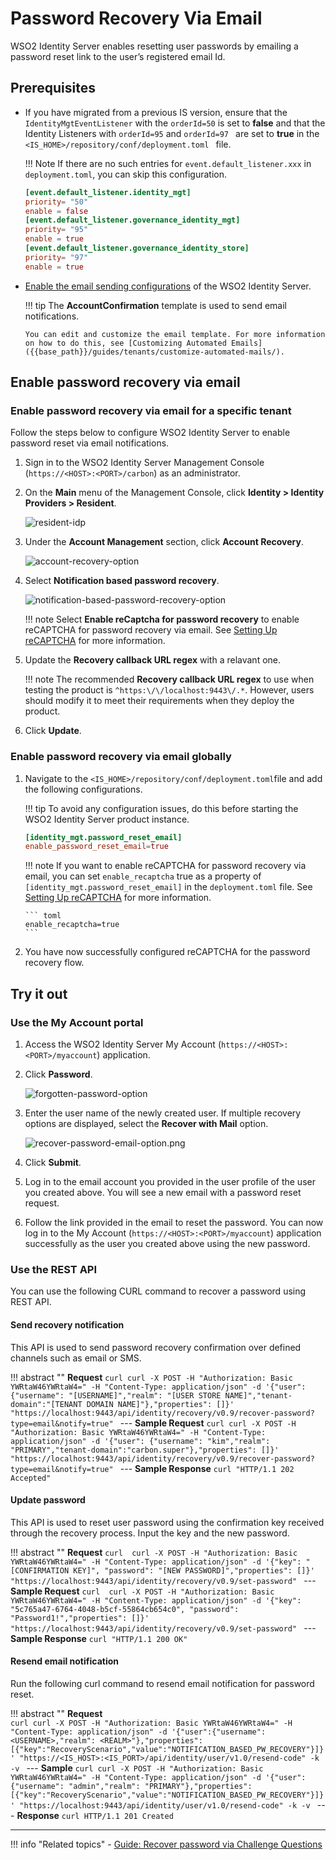 # Password Recovery Via Email

WSO2 Identity Server enables resetting user passwords by emailing a password reset link to the user’s registered email Id.

## Prerequisites

-   If you have migrated from a previous IS version, ensure that the `IdentityMgtEventListener` with the ` orderId=50 ` is set to **false** and that the Identity Listeners with ` orderId=95 ` and `orderId=97 ` are set to **true** in the `<IS_HOME>/repository/conf/deployment.toml ` file.
    
    !!! Note 
        If there are no such entries for `event.default_listener.xxx` in `deployment.toml`, you can skip this configuration. 
        
    ``` toml
    [event.default_listener.identity_mgt]
    priority= "50"
    enable = false
    [event.default_listener.governance_identity_mgt]
    priority= "95"
    enable = true
    [event.default_listener.governance_identity_store]
    priority= "97"
    enable = true
    ```

-   [Enable the email sending configurations]({{base_path}}/deploy/configure-email-sending) of the WSO2 Identity Server.

    !!! tip
        The **AccountConfirmation** template is used to send email notifications.

        You can edit and customize the email template. For more information on how to do this, see [Customizing Automated Emails]({{base_path}}/guides/tenants/customize-automated-mails/).

    
## Enable password recovery via email

### Enable password recovery via email for a specific tenant

Follow the steps below to configure WSO2 Identity Server to enable password reset via email notifications.  

1.	Sign in to the WSO2 Identity Server Management Console (`https://<HOST>:<PORT>/carbon`) as an administrator. 	 

2.	On the **Main** menu of the Management Console, click **Identity > Identity Providers > Resident**.

	![resident-idp]({{base_path}}/assets/img/fragments/resident-idp.png) 

3.	Under the **Account Management** section, click **Account Recovery**.

    ![account-recovery-option]({{base_path}}/assets/img/fragments/account-recovery-option.png) 

4.	Select **Notification based password recovery**.

    ![notification-based-password-recovery-option]({{base_path}}/assets/img/guides/notification-based-password-recovery-option.png)

    !!! note
        Select **Enable reCaptcha for password recovery** to enable reCAPTCHA for password recovery via email. See [Setting Up reCAPTCHA]({{base_path}}/deploy/configure-recaptcha) for more information.

5. Update the **Recovery callback URL regex** with a relavant one.

    !!! note
        The recommended **Recovery callback URL regex** to use when testing the product is `^https:\/\/localhost:9443\/.*`. However, users should modify it to meet their requirements when they deploy the product.

6.	Click **Update**.

### Enable password recovery via email globally

1.  Navigate to the `<IS_HOME>/repository/conf/deployment.toml`file and add the following configurations.

    !!! tip
        To avoid any configuration issues, do this before starting the WSO2 Identity Server product instance.
    

    ```toml
    [identity_mgt.password_reset_email]
    enable_password_reset_email=true      
    ```

    !!! note
        If you want to enable reCAPTCHA for password recovery via email, you can set `enable_recaptcha` true as a property of `[identity_mgt.password_reset_email]` in the `deployment.toml` file. See [Setting Up reCAPTCHA]({{base_path}}/deploy/configure-recaptcha) for more information.

        ``` toml
        enable_recaptcha=true
        ```

2.  You have now successfully configured reCAPTCHA for the password recovery flow.

       
## Try it out       
### Use the My Account portal 

1. Access the WSO2 Identity Server My Account (`https://<HOST>:<PORT>/myaccount`) application.

2.	Click **Password**.

    ![forgotten-password-option]({{base_path}}/assets/img/guides/forgotten-password-option.png)

3.	Enter the user name of the newly created user. If multiple recovery options are displayed, select the **Recover with Mail** option.

    ![recover-password-email-option.png]({{base_path}}/assets/img/guides/recover-password-email-option.png)
    
4.	Click **Submit**. 

5.  Log in to the email account you provided in the user profile of the user you created above. You will see a new email with a password reset request.
    
6.  Follow the link provided in the email to reset the password. You can
    now log in to the My Account (`https://<HOST>:<PORT>/myaccount`) application
    successfully as the user you created above using the new password.


### Use the REST API

You can use the following CURL command to recover a password using REST API. 

#### Send recovery notification

This API is used to send password recovery confirmation over defined channels such as email or SMS.

!!! abstract ""
    **Request**
    ```curl
    curl -X POST -H "Authorization: Basic YWRtaW46YWRtaW4=" -H "Content-Type: application/json" -d '{"user": {"username": "[USERNAME]","realm": "[USER STORE NAME]","tenant-domain":"[TENANT DOMAIN NAME]"},"properties": []}' "https://localhost:9443/api/identity/recovery/v0.9/recover-password?type=email&notify=true"
    ```
    ---
    **Sample Request**
    ```curl
    curl -X POST -H "Authorization: Basic YWRtaW46YWRtaW4=" -H "Content-Type: application/json" -d '{"user": {"username": "kim","realm": "PRIMARY","tenant-domain":"carbon.super"},"properties": []}' "https://localhost:9443/api/identity/recovery/v0.9/recover-password?type=email&notify=true"
    ```
    ---
    **Sample Response**
    ```curl
    "HTTP/1.1 202 Accepted"
    ```

#### Update password

This API is used to reset user password using the confirmation key received through the recovery process. Input the key and the new password.

!!! abstract ""
    **Request**
    ```curl 
    curl -X POST -H "Authorization: Basic YWRtaW46YWRtaW4=" -H "Content-Type: application/json" -d '{"key": "[CONFIRMATION KEY]", "password": "[NEW PASSWORD]","properties": []}' "https://localhost:9443/api/identity/recovery/v0.9/set-password"
    ```
    ---
    **Sample Request**
    ```curl 
    curl -X POST -H "Authorization: Basic YWRtaW46YWRtaW4=" -H "Content-Type: application/json" -d '{"key": "5c765a47-6764-4048-b5cf-55864cb654c0", "password": "Password1!","properties": []}' "https://localhost:9443/api/identity/recovery/v0.9/set-password"
    ```
    ---
    **Sample Response**
    ```curl
    "HTTP/1.1 200 OK"        
    ```

#### Resend email notification
 
 Run the following curl command to resend email notification for password reset. 
 
!!! abstract ""
    **Request**  
    ```curl
    curl -X POST -H "Authorization: Basic YWRtaW46YWRtaW4=" -H "Content-Type: application/json" -d '{"user":{"username": <USERNAME>,"realm": <REALM>"},"properties": [{"key":"RecoveryScenario","value":"NOTIFICATION_BASED_PW_RECOVERY"}]}' "https://<IS_HOST>:<IS_PORT>/api/identity/user/v1.0/resend-code" -k -v
    ```
    ---
    **Sample**
    ```curl
    curl -X POST -H "Authorization: Basic YWRtaW46YWRtaW4=" -H "Content-Type: application/json" -d '{"user":{"username": "admin","realm": "PRIMARY"},"properties": [{"key":"RecoveryScenario","value":"NOTIFICATION_BASED_PW_RECOVERY"}]}' "https://localhost:9443/api/identity/user/v1.0/resend-code" -k -v
    ```
    ---
    **Response**
    ```curl
    HTTP/1.1 201 Created
    ```

---

!!! info "Related topics"
    - [Guide: Recover password via Challenge Questions]({{base_path}}/guides/password-mgt/challenge-question)

